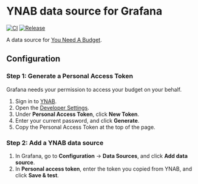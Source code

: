 # YNAB data source for Grafana

[![CI](https://github.com/marcusolsson/grafana-ynab-datasource/actions/workflows/ci.yml/badge.svg)](https://github.com/marcusolsson/grafana-ynab-datasource/actions/workflows/ci.yml)
[![Release](https://github.com/marcusolsson/grafana-ynab-datasource/actions/workflows/release.yml/badge.svg)](https://github.com/marcusolsson/grafana-ynab-datasource/actions/workflows/release.yml)

A data source for [You Need A Budget](https://youneedabudget.com).

## Configuration

### Step 1: Generate a Personal Access Token

Grafana needs your permission to access your budget on your behalf.

1. Sign in to [YNAB](https://app.youneedabudget.com).
1. Open the [Developer Settings](https://app.youneedabudget.com/settings/developer).
1. Under **Personal Access Token**, click **New Token**.
1. Enter your current password, and click **Generate**.
1. Copy the Personal Access Token at the top of the page.

### Step 2: Add a YNAB data source

1. In Grafana, go to **Configuration** -> **Data Sources**, and click **Add data source**.
1. In **Personal access token**, enter the token you copied from YNAB, and click **Save & test**.
